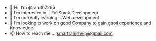 - 👋 Hi, I’m @ranjith7265
- 👀 I’m interested in ...FullStack Development
- 🌱 I’m currently learning ...Web development
- 💞️ I’m looking to work on good Company to gain good experience and Knowledge
- 📫 How to reach me ... smartranjithvip@gmail.com

<!---
ranjith7265/ranjith7265 is a ✨ special ✨ repository because its `README.md` (this file) appears on your GitHub profile.
You can click the Preview link to take a look at your changes.
--->
